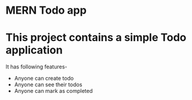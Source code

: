 #  MERN Todo app 

 #  This project contains a simple Todo application
 
It has following features-

- Anyone can create todo
 - Anyone can see their todos
  - Anyone can mark as completed 
